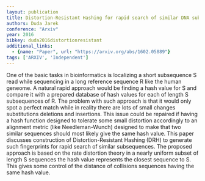 ```yaml
---
layout: publication
title: Distortion-Resistant Hashing for rapid search of similar DNA subsequence
authors: Duda Jarek
conference: "Arxiv"
year: 2016
bibkey: duda2016distortionresistant
additional_links:
  - {name: "Paper", url: "https://arxiv.org/abs/1602.05889"}
tags: ['ARXIV', 'Independent']
---
```

One of the basic tasks in bioinformatics is localizing a short subsequence S read while sequencing in a long reference sequence R like the human geneome. A natural rapid approach would be finding a hash value for S and compare it with a prepared database of hash values for each of length S subsequences of R. The problem with such approach is that it would only spot a perfect match while in reality there are lots of small changes substitutions deletions and insertions. This issue could be repaired if having a hash function designed to tolerate some small distortion accordingly to an alignment metric (like Needleman-Wunch) designed to make that two similar sequences should most likely give the same hash value. This paper discusses construction of Distortion-Resistant Hashing (DRH) to generate such fingerprints for rapid search of similar subsequences. The proposed approach is based on the rate distortion theory in a nearly uniform subset of length S sequences the hash value represents the closest sequence to S. This gives some control of the distance of collisions sequences having the same hash value.
